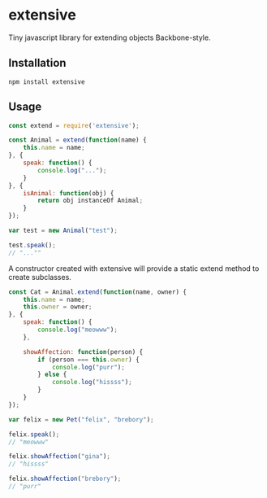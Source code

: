 # extensive

Tiny javascript library for extending objects Backbone-style.

## Installation

`npm install extensive`

## Usage

```javascript
const extend = require('extensive');

const Animal = extend(function(name) {
    this.name = name;
}, {
    speak: function() {
        console.log("...");
    }
}, {
    isAnimal: function(obj) {
        return obj instanceOf Animal;
    }
});

var test = new Animal("test");

test.speak();
// "...""

```

A constructor created with extensive will provide a static extend method to create subclasses.

```javascript
const Cat = Animal.extend(function(name, owner) {
    this.name = name;
    this.owner = owner;
}, {
    speak: function() {
        console.log("meowww");
    },

    showAffection: function(person) {
        if (person === this.owner) {
            console.log("purr");
        } else {
            console.log("hissss");
        }
    }
});

var felix = new Pet("felix", "brebory");

felix.speak();
// "meowww"

felix.showAffection("gina");
// "hissss"

felix.showAffection("brebory");
// "purr"

```
